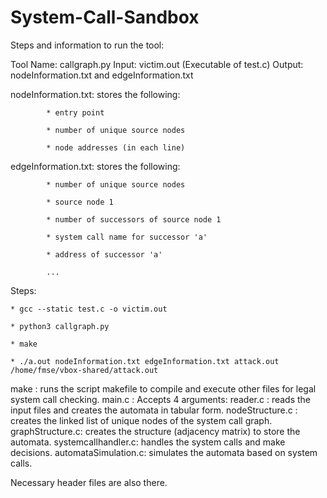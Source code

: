 # System-Call-Sandbox

Steps and information to run the tool:

Tool Name: callgraph.py
Input: victim.out (Executable of test.c)
Output: nodeInformation.txt and edgeInformation.txt

nodeInformation.txt: stores the following:

			* entry point
			
			* number of unique source nodes
			
			* node addresses (in each line)
			

edgeInformation.txt: stores the following:

			* number of unique source nodes
			
			* source node 1
			
			* number of successors of source node 1
			
			* system call name for successor 'a'
			
			* address of successor 'a'
			
			...
			
Steps:

	* gcc --static test.c -o victim.out
	
	* python3 callgraph.py
	
	* make
	
	* ./a.out nodeInformation.txt edgeInformation.txt attack.out /home/fmse/vbox-shared/attack.out
	

make		: runs the script makefile to compile and execute other files for legal system call checking.
main.c		: Accepts 4 arguments: <file containing node info> <file containing edge info> <executable> <path to executable>
reader.c	: reads the input files and creates the automata in tabular form.
nodeStructure.c : creates the linked list of unique nodes of the system call graph.
graphStructure.c: creates the structure (adjacency matrix) to store the automata.
systemcallhandler.c: handles the system calls and make decisions.
automataSimulation.c: simulates the automata based on system calls.

Necessary header files are also there.
